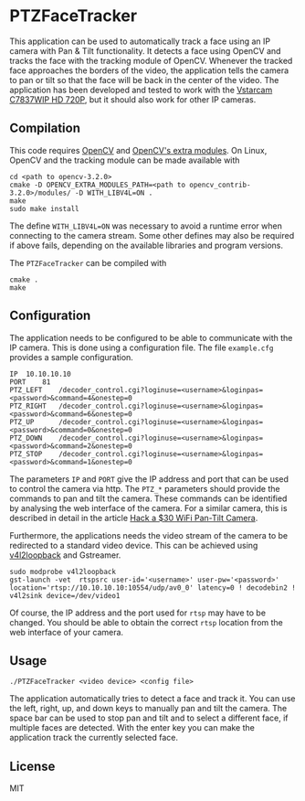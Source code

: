 # PTZFaceTracker

This application can be used to automatically track a face using an IP camera with Pan & Tilt functionality. It detects a face using OpenCV and tracks the face with the tracking module of OpenCV. Whenever the tracked face approaches the borders of the video, the application tells the camera to pan or tilt so that the face will be back in the center of the video.
The application has been developed and tested to work with the [Vstarcam C7837WIP HD 720P](http://www.vstarcam.com/C7837WIP-Home-monitoring-IP-Camera-121.html), but it should also work for other IP cameras.

## Compilation

This code requires [OpenCV](https://github.com/opencv/opencv) and [OpenCV's extra modules](https://github.com/opencv/opencv_contrib). On Linux, OpenCV and the tracking module can be made available with

```
cd <path to opencv-3.2.0> 
cmake -D OPENCV_EXTRA_MODULES_PATH=<path to opencv_contrib-3.2.0>/modules/ -D WITH_LIBV4L=ON .
make
sudo make install
```

The define ```WITH_LIBV4L=ON``` was necessary to avoid a runtime error when connecting to the camera stream. Some other defines may also be required if above fails, depending on the available libraries and program versions.

The ```PTZFaceTracker``` can be compiled with


```
cmake .
make
```

## Configuration

The application needs to be configured to be able to communicate with the IP camera. This is done using a configuration file. The file ```example.cfg``` provides a sample configuration.

```
IP	10.10.10.10
PORT	81
PTZ_LEFT	/decoder_control.cgi?loginuse=<username>&loginpas=<password>&command=4&onestep=0
PTZ_RIGHT	/decoder_control.cgi?loginuse=<username>&loginpas=<password>&command=6&onestep=0
PTZ_UP		/decoder_control.cgi?loginuse=<username>&loginpas=<password>&command=0&onestep=0
PTZ_DOWN 	/decoder_control.cgi?loginuse=<username>&loginpas=<password>&command=2&onestep=0
PTZ_STOP 	/decoder_control.cgi?loginuse=<username>&loginpas=<password>&command=1&onestep=0
```

The parameters ```IP``` and ```PORT``` give the IP address and port that can be used to control the camera via http. The ```PTZ_*``` parameters should provide the commands to pan and tilt the camera.
These commands can be identified by analysing the web interface of the camera. For a similar camera, this is described in detail in the article [Hack a $30 WiFi Pan-Tilt Camera](http://www.instructables.com/id/Hack-a-30-WiFi-Pan-Tilt-Camera-Video-Audio-and-Mot/). 

Furthermore, the applications needs the video stream of the camera to be redirected to a standard video device. This can be achieved using [v4l2loopback](https://github.com/umlaeute/v4l2loopback) and Gstreamer. 

```
sudo modprobe v4l2loopback
gst-launch -vet  rtspsrc user-id='<username>' user-pw='<password>' location='rtsp://10.10.10.10:10554/udp/av0_0' latency=0 ! decodebin2 ! v4l2sink device=/dev/video1
```

Of course, the IP address and the port used for ```rtsp``` may have to be changed. You should be able to obtain the correct ```rtsp``` location from the web interface of your camera.

## Usage

```
./PTZFaceTracker <video device> <config file>
```

The application automatically tries to detect a face and track it. You can use the left, right, up, and down keys to manually pan and tilt the camera. The space bar can be used to stop pan and tilt and to select a different face, if multiple faces are detected. With the enter key you can make the application track the currently selected face.

## License

MIT


